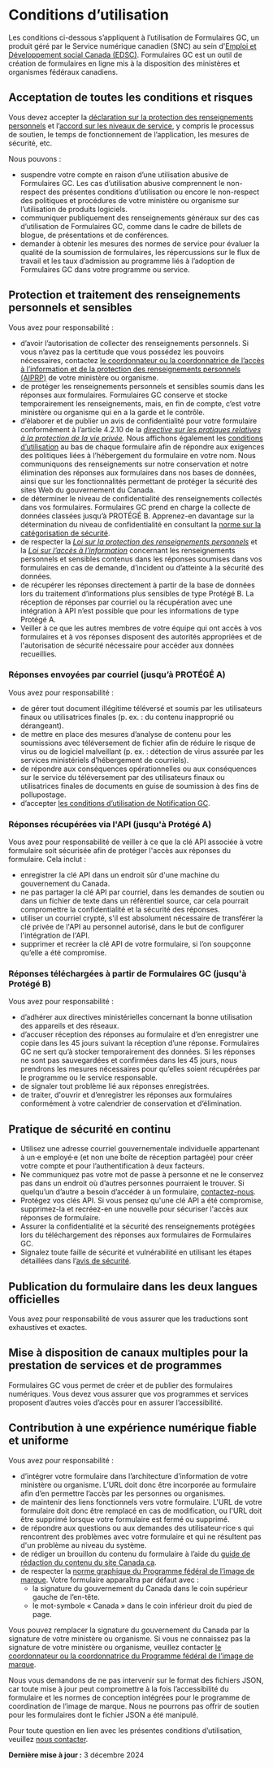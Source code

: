# Conditions d’utilisation

Les conditions ci-dessous s’appliquent à l’utilisation de Formulaires GC, un produit géré par le Service numérique canadien (SNC) au sein d'[Emploi et Développement social Canada (EDSC)](https://www.canada.ca/fr/emploi-developpement-social.html). Formulaires GC est un outil de création de formulaires en ligne mis à la disposition des ministères et organismes fédéraux canadiens.

## Acceptation de toutes les conditions et risques

Vous devez accepter la [déclaration sur la protection des renseignements personnels](https://articles.alpha.canada.ca/forms-formulaires/fr/declaration-sur-la-protection-des-renseignements-personnels/) et l’[accord sur les niveaux de service](/fr/sla), y compris le processus de soutien, le temps de fonctionnement de l’application, les mesures de sécurité, etc.

Nous pouvons :

- suspendre votre compte en raison d’une utilisation abusive de Formulaires GC. Les cas d’utilisation abusive comprennent le non-respect des présentes conditions d’utilisation ou encore le non-respect des politiques et procédures de votre ministère ou organisme sur l’utilisation de produits logiciels.
- communiquer publiquement des renseignements généraux sur des cas d’utilisation de Formulaires GC, comme dans le cadre de billets de blogue, de présentations et de conférences.
- demander à obtenir les mesures des normes de service pour évaluer la qualité de la soumission de formulaires, les répercussions sur le flux de travail et les taux d’admission au programme liés à l’adoption de Formulaires GC dans votre programme ou service.

## Protection et traitement des renseignements personnels et sensibles

Vous avez pour responsabilité :

- d’avoir l’autorisation de collecter des renseignements personnels. Si vous n’avez pas la certitude que vous possédez les pouvoirs nécessaires, contactez [le coordonnateur ou la coordonnatrice de l’accès à l’information et de la protection des renseignements personnels (AIPRP)](https://www.tbs-sct.canada.ca/ap/atip-aiprp/coord-fra.asp) de votre ministère ou organisme.
- de protéger les renseignements personnels et sensibles soumis dans les réponses aux formulaires. Formulaires GC conserve et stocke temporairement les renseignements, mais, en fin de compte, c’est votre ministère ou organisme qui en a la garde et le contrôle.
- d’élaborer et de publier un avis de confidentialité pour votre formulaire conformément à l’article 4.2.10 de la [_directive sur les pratiques relatives à la protection de la vie privée_](https://www.tbs-sct.canada.ca/pol/doc-fra.aspx?id=18309). Nous affichons également les [conditions d’utilisation](/fr/terms-and-conditions) au bas de chaque formulaire afin de répondre aux exigences des politiques liées à l’hébergement du formulaire en votre nom. Nous communiquons des renseignements sur notre conservation et notre élimination des réponses aux formulaires dans nos bases de données, ainsi que sur les fonctionnalités permettant de protéger la sécurité des sites Web du gouvernement du Canada.
- de déterminer le niveau de confidentialité des renseignements collectés dans vos formulaires. Formulaires GC prend en charge la collecte de données classées jusqu’à PROTÉGÉ B. Apprenez-en davantage sur la détermination du niveau de confidentialité en consultant la [norme sur la catégorisation de sécurité](https://www.tbs-sct.canada.ca/pol/doc-fra.aspx?id=32614).
- de respecter la [_Loi sur la protection des renseignements personnels_](https://laws-lois.justice.gc.ca/fra/lois/p-21/) et la [_Loi sur l’accès à l’information_](https://laws-lois.justice.gc.ca/fra/lois/a-1/) concernant les renseignements personnels et sensibles contenus dans les réponses soumises dans vos formulaires en cas de demande, d’incident ou d’atteinte à la sécurité des données.
- de récupérer les réponses directement à partir de la base de données lors du traitement d’informations plus sensibles de type Protégé B. La réception de réponses par courriel ou la récupération avec une intégration à API n’est possible que pour les informations de type Protégé A.
- Veiller à ce que les autres membres de votre équipe qui ont accès à vos formulaires et à vos réponses disposent des autorités appropriées et de l'autorisation de sécurité nécessaire pour accéder aux données recueillies.

### Réponses envoyées par courriel (jusqu’à PROTÉGÉ A)

Vous avez pour responsabilité :

- de gérer tout document illégitime téléversé et soumis par les utilisateurs finaux ou utilisatrices finales (p. ex. : du contenu inapproprié ou dérangeant).
- de mettre en place des mesures d’analyse de contenu pour les soumissions avec téléversement de fichier afin de réduire le risque de virus ou de logiciel malveillant (p. ex. : détection de virus assurée par les services ministériels d’hébergement de courriels).
- de répondre aux conséquences opérationnelles ou aux conséquences sur le service du téléversement par des utilisateurs finaux ou utilisatrices finales de documents en guise de soumission à des fins de pollupostage.
- d’accepter [les conditions d’utilisation de Notification GC](https://notification.canada.ca/conditions-dutilisation).

### Réponses récupérées via l'API (jusqu'à Protégé A)

Vous avez pour responsabilité de veiller à ce que la clé API associée à votre formulaire soit sécurisée afin de protéger l'accès aux réponses du formulaire. Cela inclut :

- enregistrer la clé API dans un endroit sûr d'une machine du gouvernement du Canada.
- ne pas partager la clé API par courriel, dans les demandes de soutien ou dans un fichier de texte dans un référentiel source, car cela pourrait compromettre la confidentialité et la sécurité des réponses.
- utiliser un courriel crypté, s'il est absolument nécessaire de transférer la clé privée de l'API au personnel autorisé, dans le but de configurer l'intégration de l'API.
- supprimer et recréer la clé API de votre formulaire, si l’on soupçonne qu’elle a été compromise.

### Réponses téléchargées à partir de Formulaires GC (jusqu'à Protégé B)

Vous avez pour responsabilité :

- d’adhérer aux directives ministérielles concernant la bonne utilisation des appareils et des réseaux.
- d’accuser réception des réponses au formulaire et d’en enregistrer une copie dans les 45 jours suivant la réception d’une réponse. Formulaires GC ne sert qu’à stocker temporairement des données. Si les réponses ne sont pas sauvegardées et confirmées dans les 45 jours, nous prendrons les mesures nécessaires pour qu’elles soient récupérées par le programme ou le service responsable.
- de signaler tout problème lié aux réponses enregistrées.
- de traiter, d'ouvrir et d’enregistrer les réponses aux formulaires conformément à votre calendrier de conservation et d’élimination.

## Pratique de sécurité en continu

- Utilisez une adresse courriel gouvernementale individuelle appartenant à un·e employé·e (et non une boîte de réception partagée) pour créer votre compte et pour l’authentification à deux facteurs.
- Ne communiquez pas votre mot de passe à personne et ne le conservez pas dans un endroit où d’autres personnes pourraient le trouver. Si quelqu’un d’autre a besoin d’accéder à un formulaire, [contactez-nous](/fr/support).
- Protégez vos clés API. Si vous pensez qu'une clé API a été compromise, supprimez-la et recréez-en une nouvelle pour sécuriser l'accès aux réponses de formulaire.
- Assurer la confidentialité et la sécurité des renseignements protégées lors du téléchargement des réponses aux formulaires de Formulaires GC.
- Signalez toute faille de sécurité et vulnérabilité en utilisant les étapes détaillées dans l’[avis de sécurité](https://numerique.canada.ca/avis-de-securite/).

## Publication du formulaire dans les deux langues officielles

Vous avez pour responsabilité de vous assurer que les traductions sont exhaustives et exactes.

## Mise à disposition de canaux multiples pour la prestation de services et de programmes

Formulaires GC vous permet de créer et de publier des formulaires numériques. Vous devez vous assurer que vos programmes et services proposent d’autres voies d’accès pour en assurer l’accessibilité.

## Contribution à une expérience numérique fiable et uniforme

Vous avez pour responsabilité :

- d’intégrer votre formulaire dans l’architecture d’information de votre ministère ou organisme. L’URL doit donc être incorporée au formulaire afin d’en permettre l’accès par les personnes ou organismes.
- de maintenir des liens fonctionnels vers votre formulaire. L'URL de votre formulaire doit donc être remplacé en cas de modification, ou l'URL doit être supprimé lorsque votre formulaire est fermé ou supprimé.
- de répondre aux questions ou aux demandes des utilisateur·rice·s qui rencontrent des problèmes avec votre formulaire et qui ne résultent pas d'un problème au niveau du système.
- de rédiger un brouillon du contenu du formulaire à l’aide du [guide de rédaction du contenu du site Canada.ca](https://www.canada.ca/fr/secretariat-conseil-tresor/services/communications-gouvernementales/guide-redaction-contenu-canada.html).
- de respecter la [norme graphique du Programme fédéral de l’image de marque](https://www.canada.ca/fr/secretariat-conseil-tresor/services/communications-gouvernementales/norme-graphique.html). Votre formulaire apparaîtra par défaut avec :
  - la signature du gouvernement du Canada dans le coin supérieur gauche de l’en-tête.
  - le mot-symbole « Canada » dans le coin inférieur droit du pied de page.

Vous pouvez remplacer la signature du gouvernement du Canada par la signature de votre ministère ou organisme. Si vous ne connaissez pas la signature de votre ministère ou organisme, veuillez contacter [le coordonnateur ou la coordonnatrice du Programme fédéral de l’image de marque](https://www.tbs-sct.canada.ca/ap/fip-pcim/coord-fra.asp).

Nous vous demandons de ne pas intervenir sur le format des fichiers JSON, car toute mise à jour peut compromettre à la fois l’accessibilité du formulaire et les normes de conception intégrées pour le programme de coordination de l’image de marque. Nous ne pourrons pas offrir de soutien pour les formulaires dont le fichier JSON a été manipulé.

Pour toute question en lien avec les présentes conditions d’utilisation, veuillez [nous contacter](/fr/contact).

**Dernière mise à jour :** 3 décembre 2024
